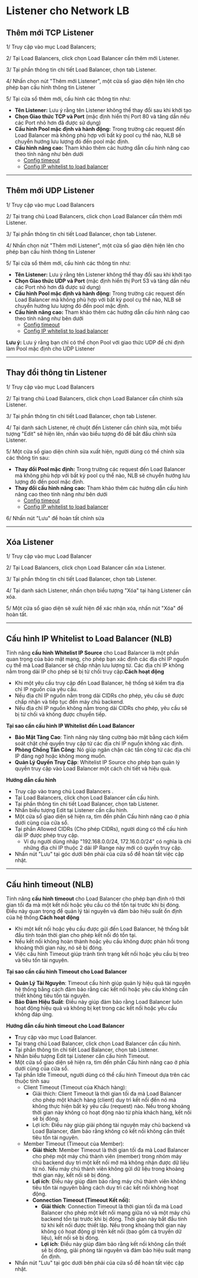 # Listener cho Network LB

## T**hêm mới TCP Listener**

1/ Truy cập vào mục Load Balancers;

2/ Tại  Load Balancers, click chọn Load Balancer cần thêm mới Listener.

3/ Tại phần thông tin chi tiết Load Balancer, chọn tab Listener.

4/ Nhấn chọn nút "Thêm mới Listener", một cửa sổ giao diện hiện lên cho phép bạn cấu hình thông tin Listener

5/ Tại cửa sổ thêm mới, cấu hình các thông tin như:

* **Tên Listener:** Lưu ý rằng tên Listener không thể thay đổi sau khi khởi tạo
* **Chọn Giao thức TCP và Port** (mặc định hiển thị Port 80 và tăng dần nếu các Port nhỏ hơn đã được sử dụng)
* **Cấu hình Pool mặc định và hành động:** Trong trường các request đến Load Balancer mà không phù hợp với bất kỳ pool cụ thể nào, NLB sẽ chuyển hướng lưu lượng đó đến pool mặc định.&#x20;
* **Cấu hình nâng cao:** Tham khảo thêm các hướng dẫn cấu hình nâng cao theo tính năng như bên dưới
  * [Config timeout](../../../../vlb-load-balancer-new-version/application-load-balancer/listener/config-timeout.md)
  * [Config IP whitelist to load balancer](../../../../vlb-load-balancer-new-version/application-load-balancer/listener/config-ip-whitelist-to-load-balancer.md)

***

## **Thêm mới UDP Listener**

1/ Truy cập vào mục Load Balancers

2/ Tại trang chủ Load Balancers, click chọn Load Balancer cần thêm mới Listener.

3/ Tại phần thông tin chi tiết Load Balancer, chọn tab Listener.

4/ Nhấn chọn nút "Thêm mới Listener", một cửa sổ giao diện hiện lên cho phép bạn cấu hình thông tin Listener

5/ Tại cửa sổ thêm mới, cấu hình các thông tin như:

* **Tên Listener:** Lưu ý rằng tên Listener không thể thay đổi sau khi khởi tạo
* **Chọn Giao thức UDP và Port** (mặc định hiển thị Port 53 và tăng dần nếu các Port nhỏ hơn đã được sử dụng)
* **Cấu hình Pool mặc định và hành động:** Trong trường các request đến Load Balancer mà không phù hợp với bất kỳ pool cụ thể nào, NLB sẽ chuyển hướng lưu lượng đó đến pool mặc định.&#x20;
* **Cấu hình nâng cao:** Tham khảo thêm các hướng dẫn cấu hình nâng cao theo tính năng như bên dưới
  * [Config timeout](../../../../vlb-load-balancer-new-version/application-load-balancer/listener/config-timeout.md)
  * [Config IP whitelist to load balancer](../../../../vlb-load-balancer-new-version/application-load-balancer/listener/config-ip-whitelist-to-load-balancer.md)

**Lưu ý:** Lưu ý rằng bạn chỉ có thể chọn Pool với giao thức UDP để chỉ định làm Pool mặc định cho UDP Listener

***

## Thay đổi thông tin Listener <a href="#update-and-deletelistener-nlb-thaydoithongtinlistener" id="update-and-deletelistener-nlb-thaydoithongtinlistener"></a>

1/ Truy cập vào mục Load Balancers

2/ Tại trang chủ Load Balancers, click chọn Load Balancer cần chỉnh sửa Listener.

3/ Tại phần thông tin chi tiết Load Balancer, chọn tab Listener.

4/ Tại danh sách Listener, rê chuột đến Listener cần chỉnh sửa, một biểu tượng "Edit" sẽ hiện lên, nhấn vào biểu tượng đó để bắt đầu chỉnh sửa Listener.

5/ Một cửa sổ giao diện chỉnh sửa xuất hiện, người dùng có thể chỉnh sửa các thông tin sau:

* **Thay đổi Pool mặc định:** Trong trường các request đến Load Balancer mà không phù hợp với bất kỳ pool cụ thể nào, NLB sẽ chuyển hướng lưu lượng đó đến pool mặc định.
* **Thay đổi cấu hình nâng cao:** Tham khảo thêm các hướng dẫn cấu hình nâng cao theo tính năng như bên dưới
  * [Config timeout](../../../../vlb-load-balancer-new-version/application-load-balancer/listener/config-timeout.md)
  * [Config IP whitelist to load balancer](../../../../vlb-load-balancer-new-version/application-load-balancer/listener/config-ip-whitelist-to-load-balancer.md)

6/ Nhấn nút "Lưu" để hoàn tất chỉnh sửa

***

## Xóa Listener <a href="#update-and-deletelistener-nlb-xoalistener" id="update-and-deletelistener-nlb-xoalistener"></a>

1/ Truy cập vào mục Load Balancer

2/ Tại Load Balancers, click chọn Load Balancer cần xóa Listener.

3/ Tại phần thông tin chi tiết Load Balancer, chọn tab Listener.

4/ Tại danh sách Listener, nhấn chọn biểu tượng "Xóa" tại hàng Listener cần xóa.

5/ Một cửa sổ giao diện sẽ xuất hiện để xác nhận xóa, nhấn nút "Xóa" để hoàn tất.

***

## Cấu hình IP Whitelist to Load Balancer (NLB)

Tính năng **cấu hình Whitelist IP Source** cho Load Balancer là một phần quan trọng của bảo mật mạng, cho phép bạn xác định các địa chỉ IP nguồn cụ thể mà Load Balancer sẽ chấp nhận lưu lượng từ. Các địa chỉ IP không nằm trong dải IP cho phép sẽ bị từ chối truy cập.**Cách hoạt động**

* Khi một yêu cầu truy cập đến Load Balancer, hệ thống sẽ kiểm tra địa chỉ IP nguồn của yêu cầu.
* Nếu địa chỉ IP nguồn nằm trong dải CIDRs cho phép, yêu cầu sẽ được chấp nhận và tiếp tục đến máy chủ backend.
* Nếu địa chỉ IP nguồn không nằm trong dải CIDRs cho phép, yêu cầu sẽ bị từ chối và không được chuyển tiếp.

**Tại sao cần cấu hình IP Whitelist đến Load Balancer**

* **Bảo Mật Tăng Cao**: Tính năng này tăng cường bảo mật bằng cách kiểm soát chặt chẽ quyền truy cập từ các địa chỉ IP nguồn không xác định.
* **Phòng Chống Tấn Công**: Nó giúp ngăn chặn các tấn công từ các địa chỉ IP đáng ngờ hoặc không mong muốn.
* **Quản Lý Quyền Truy Cập**: Whitelist IP Source cho phép bạn quản lý quyền truy cập vào Load Balancer một cách chi tiết và hiệu quả.

**Hướng dẫn cấu hình**

* Truy cập vào trang chủ Load Balancers .​
* Tại Load Balancers, click chọn Load Balancer cần cấu hình.
* Tại phần thông tin chi tiết Load Balancer, chọn tab Listener.
* Nhấn biểu tượng Edit tại Listener cần cấu hình.
* Một cửa sổ giao diện sẽ hiện ra, tìm đến phần Cấu hình nâng cao ở phía dưới cùng của cửa sổ.
* Tại phần Allowed CIDRs (Cho phép CIDRs), người dùng có thể cấu hình dải IP được phép truy cập.
  * Ví dụ người dùng nhâp "192.168.0.0/24, 172.16.0.0/24" có nghĩa là chỉ những địa chỉ IP thuộc 2 dải IP Range này mới có quyền truy cập.
* Nhấn nút "Lưu" tại góc dưới bên phải của cửa sổ để hoàn tất việc cập nhật.

***

## Cấu hình timeout (NLB)

Tính năng **cấu hình timeout** cho Load Balancer cho phép bạn định rõ thời gian tối đa mà một kết nối hoặc yêu cầu có thể tồn tại trước khi bị đóng. Điều này quan trọng để quản lý tài nguyên và đảm bảo hiệu suất ổn định của hệ thống.**Cách hoạt động**

* Khi một kết nối hoặc yêu cầu được gửi đến Load Balancer, hệ thống bắt đầu tính toán thời gian cho phép kết nối đó tồn tại.
* Nếu kết nối không hoàn thành hoặc yêu cầu không được phản hồi trong khoảng thời gian này, nó sẽ bị đóng.
* Việc cấu hình Timeout giúp tránh tình trạng kết nối hoặc yêu cầu bị treo và tiêu tốn tài nguyên.

**Tại sao cần cấu hình Timeout cho Load Balancer**

* **Quản Lý Tài Nguyên**: Timeout cấu hình giúp quản lý hiệu quả tài nguyên hệ thống bằng cách đảm bảo rằng các kết nối hoặc yêu cầu không cần thiết không tiêu tốn tài nguyên.
* **Bảo Đảm Hiệu Suất**: Điều này giúp đảm bảo rằng Load Balancer luôn hoạt động hiệu quả và không bị kẹt trong các kết nối hoặc yêu cầu không đáp ứng.

**Hướng dẫn cấu hình timeout cho Load Balancer**

* **T**ruy cập vào mục Load Balancer.​
* Tại trang chủ Load Balancer, click chọn Load Balancer cần cấu hình.
* Tại phần thông tin chi tiết Load Balancer, chọn tab Listener.
* Nhấn biểu tượng Edit tại Listener cần cấu hình Timeout.
* Một cửa sổ giao diện sẽ hiện ra, tìm đến phần Cấu hình nâng cao ở phía dưới cùng của cửa sổ.
* Tại phần Idle Timeout, người dùng có thể cấu hình Timeout dựa trên các thuộc tính sau
  * Client Timeout (Timeout của Khách hàng):
    * Giải thích: Client Timeout là thời gian tối đa mà Load Balancer cho phép một khách hàng (client) duy trì kết nối đến nó mà không thực hiện bất kỳ yêu cầu (request) nào. Nếu trong khoảng thời gian này không có hoạt động nào từ phía khách hàng, kết nối sẽ bị đóng.
    * Lợi ích: Điều này giúp giải phóng tài nguyên máy chủ backend và Load Balancer, đảm bảo rằng không có kết nối không cần thiết tiêu tốn tài nguyên.
  * Member Timeout (Timeout của Member):
    * **Giải thích**: Member Timeout là thời gian tối đa mà Load Balancer cho phép một máy chủ thành viên (member) trong nhóm máy chủ backend duy trì một kết nối mở mà không nhận được dữ liệu từ nó. Nếu máy chủ thành viên không gửi dữ liệu trong khoảng thời gian này, kết nối sẽ bị đóng.
    * **Lợi ích**: Điều này giúp đảm bảo rằng máy chủ thành viên không tiêu tốn tài nguyên bằng cách duy trì các kết nối không hoạt động.
    * **Connection Timeout (Timeout Kết nối):**
      * **Giải thích**: Connection Timeout là thời gian tối đa mà Load Balancer cho phép một kết nối mạng giữa nó và một máy chủ backend tồn tại trước khi bị đóng. Thời gian này bắt đầu tính từ khi kết nối được thiết lập. Nếu trong khoảng thời gian này không có hoạt động gì trên kết nối (bao gồm cả truyền dữ liệu), kết nối sẽ bị đóng.
      * **Lợi ích**: Điều này giúp đảm bảo rằng kết nối không cần thiết sẽ bị đóng, giải phóng tài nguyên và đảm bảo hiệu suất mạng ổn định.
* Nhấn nút "Lưu" tại góc dưới bên phải của cửa sổ để hoàn tất việc cập nhật.

